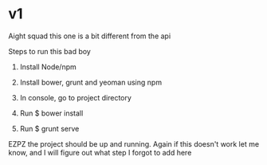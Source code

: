 # v1

Aight squad this one is a bit different from the api

Steps to run this bad boy

1) Install Node/npm

2) Install bower, grunt and yeoman using npm

3) In console, go to project directory

4) Run $ bower install

5) Run $ grunt serve

EZPZ the project should be up and running.  Again if this doesn't work let me know, and I will figure out what step I
forgot to add here